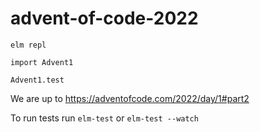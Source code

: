 # advent-of-code-2022

`elm repl`

`import Advent1`

`Advent1.test`

We are up to https://adventofcode.com/2022/day/1#part2

To run tests run `elm-test` or `elm-test --watch`
